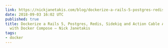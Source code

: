 ```yaml
---
link: https://nickjanetakis.com/blog/dockerize-a-rails-5-postgres-redis-sidekiq-action-cable-app-with-docker-compose
date: 2018-09-03 16:02 UTC
published: true
title: Dockerize a Rails 5, Postgres, Redis, Sidekiq and Action Cable Application
  with Docker Compose — Nick Janetakis
tags:
- docker
---
```



